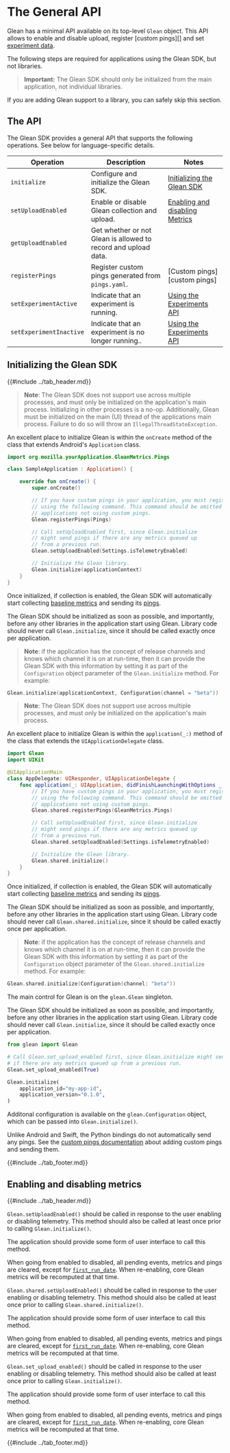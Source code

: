 # The General API

Glean has a minimal API available on its top-level `Glean` object.
This API allows to enable and disable upload, register [custom pings][] and set [experiment data][experiments-api].

[custom-pings]: pings/custom.md
[experiments-api]: experiments-api.md

The following steps are required for applications using the Glean SDK, but not libraries.

> **Important:** The Glean SDK should only be initialized from the main application, not individual libraries.

If you are adding Glean support to a library, you can safely skip this section.

## The API

The Glean SDK provides a general API that supports the following operations. See below for language-specific details.

| Operation | Description | Notes |
| --------- | ----------- | ----- |
| `initialize` | Configure and initialize the Glean SDK. | [Initializing the Glean SDK](#initializing-the-glean-sdk) |
| `setUploadEnabled` | Enable or disable Glean collection and upload. | [Enabling and disabling Metrics](#enabling-and-disabling-metrics) |
| `getUploadEnabled` | Get whether or not Glean is allowed to record and upload data. | |
| `registerPings` | Register custom pings generated from `pings.yaml`. | [Custom pings][custom pings] |
| `setExperimentActive` | Indicate that an experiment is running. | [Using the Experiments API][experiments-api] |
| `setExperimentInactive` | Indicate that an experiment is no longer running.. | [Using the Experiments API][experiments-api] |

## Initializing the Glean SDK

{{#include ../tab_header.md}}

<div data-lang="Kotlin" class="tab">

> **Note**: The Glean SDK does not support use across multiple processes, and must only be initialized on the application's main process. Initializing in other processes is a no-op.
> Additionally, Glean must be initialized on the main (UI) thread of the applications main process. Failure to do so will throw an `IllegalThreadStateException`.

An excellent place to initialize Glean is within the `onCreate` method of the class that extends Android's `Application` class.

```Kotlin
import org.mozilla.yourApplication.GleanMetrics.Pings

class SampleApplication : Application() {

    override fun onCreate() {
        super.onCreate()

        // If you have custom pings in your application, you must register them
        // using the following command. This command should be omitted for
        // applications not using custom pings.
        Glean.registerPings(Pings)

        // Call setUploadEnabled first, since Glean.initialize
        // might send pings if there are any metrics queued up
        // from a previous run.
        Glean.setUploadEnabled(Settings.isTelemetryEnabled)

        // Initialize the Glean library.
        Glean.initialize(applicationContext)
    }
}
```

Once initialized, if collection is enabled, the Glean SDK will automatically start collecting [baseline metrics](pings/metrics.md) and sending its [pings](pings/index.md).

The Glean SDK should be initialized as soon as possible, and importantly, before any other libraries in the application start using Glean.
Library code should never call `Glean.initialize`, since it should be called exactly once per application.

> **Note**: if the application has the concept of release channels and knows which channel it is on at run-time, then it can provide the Glean SDK with this information by setting it as part of the `Configuration` object parameter of the `Glean.initialize` method. For example:

```Kotlin
Glean.initialize(applicationContext, Configuration(channel = "beta"))
```

</div>

<div data-lang="Swift" class="tab">

> **Note**: The Glean SDK does not support use across multiple processes, and must only be initialized on the application's main process.

An excellent place to initialize Glean is within the `application(_:)` method of the class that extends the `UIApplicationDelegate` class.

```Swift
import Glean
import UIKit

@UIApplicationMain
class AppDelegate: UIResponder, UIApplicationDelegate {
    func application(_: UIApplication, didFinishLaunchingWithOptions _: [UIApplication.LaunchOptionsKey: Any]?) -> Bool {
        // If you have custom pings in your application, you must register them
        // using the following command. This command should be omitted for
        // applications not using custom pings.
        Glean.shared.registerPings(GleanMetrics.Pings)

        // Call setUploadEnabled first, since Glean.initialize
        // might send pings if there are any metrics queued up
        // from a previous run.
        Glean.shared.setUploadEnabled(Settings.isTelemetryEnabled)

        // Initialize the Glean library.
        Glean.shared.initialize()
    }
}
```

Once initialized, if collection is enabled, the Glean SDK will automatically start collecting [baseline metrics](pings/metrics.md) and sending its [pings](pings/index.md).

The Glean SDK should be initialized as soon as possible, and importantly, before any other libraries in the application start using Glean.
Library code should never call `Glean.shared.initialize`, since it should be called exactly once per application.

> **Note**: if the application has the concept of release channels and knows which channel it is on at run-time,
>  then it can provide the Glean SDK with this information by setting it as part of the `Configuration` object parameter of the `Glean.shared.initialize` method. For example:

```Swift
Glean.shared.initialize(Configuration(channel: "beta"))
```

</div>

<div data-lang="Python" class="tab">

The main control for Glean is on the `glean.Glean` singleton.

The Glean SDK should be initialized as soon as possible, and importantly, before any other libraries in the application start using Glean.
Library code should never call `Glean.initialize`, since it should be called exactly once per application.


```python
from glean import Glean

# Call Glean.set_upload_enabled first, since Glean.initialize might send pings
# if there are any metrics queued up from a previous run.
Glean.set_upload_enabled(True)

Glean.initialize(
    application_id="my-app-id",
    application_version="0.1.0",
)
```

Additonal configuration is available on the `glean.Configuration` object, which can be passed into `Glean.initialize()`.

Unlike Android and Swift, the Python bindings do not automatically send any pings.
See the [custom pings documentation](pings/custom.md) about adding custom pings and sending them.

</div>

{{#include ../tab_footer.md}}

## Enabling and disabling metrics

{{#include ../tab_header.md}}

<div data-lang="Kotlin" class="tab">

`Glean.setUploadEnabled()` should be called in response to the user enabling or disabling telemetry.
This method should also be called at least once prior to calling `Glean.initialize()`.

The application should provide some form of user interface to call this method.

When going from enabled to disabled, all pending events, metrics and pings are cleared, except for [`first_run_date`](pings/index.html#the-client_info-section).
When re-enabling, core Glean metrics will be recomputed at that time.

</div>

<div data-lang="Swift" class="tab">

`Glean.shared.setUploadEnabled()` should be called in response to the user enabling or disabling telemetry.
This method should also be called at least once prior to calling `Glean.shared.initialize()`.

The application should provide some form of user interface to call this method.

When going from enabled to disabled, all pending events, metrics and pings are cleared, except for [`first_run_date`](pings/index.html#the-client_info-section).
When re-enabling, core Glean metrics will be recomputed at that time.

</div>

<div data-lang="Python" class="tab">

`Glean.set_upload_enabled()` should be called in response to the user enabling or disabling telemetry.
This method should also be called at least once prior to calling `Glean.initialize()`.

The application should provide some form of user interface to call this method.

When going from enabled to disabled, all pending events, metrics and pings are cleared, except for [`first_run_date`](pings/index.html#the-client_info-section).
When re-enabling, core Glean metrics will be recomputed at that time.

</div>

{{#include ../tab_footer.md}}
